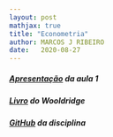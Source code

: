 ```yaml
---
layout: post
mathjax: true
title: "Econometria"
author: MARCOS J RIBEIRO
date:   2020-08-27
---
```



<head>
    <meta charset="UTF-8"/>
    <style>
        p{
            text-align: justify;
        }
    </style>
</head>



##### [Apresentação](https://mj-ribeiro.github.io/econometria.pdf) da aula 1 

##### [Livro](https://mj-ribeiro.github.io/book.pdf) do Wooldridge

##### [GitHub](https://github.com/mj-ribeiro/Econometry) da disciplina
